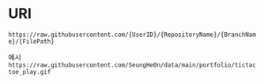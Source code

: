 # URI

`https://raw.githubusercontent.com/{UserID}/{RepositoryName}/{BranchName}/{FilePath}`

예시  
`https://raw.githubusercontent.com/SeungHe0n/data/main/portfolio/tictactoe_play.gif`

